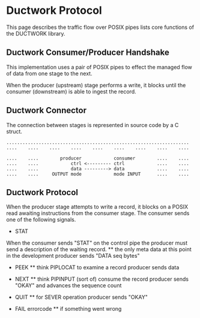 # Ductwork Protocol

This page describes the traffic flow over POSIX pipes
lists core functions of the DUCTWORK library.

## Ductwork Consumer/Producer Handshake

This implementation uses a pair of POSIX pipes
to effect the managed flow of data from one stage to the next.

When the producer (upstream) stage performs a write,
it blocks until the consumer (downstream) is able to ingest
the record.

## Ductwork Connector

The connection between stages is represented in source code by a C struct.


    ....................................................................
    ....    ....    ....    ....    ....    ....    ....    ....    ....

    ....    ....        producer            consumer        ....    ....
    ....    ....            ctrl <--------- ctrl            ....    ....
    ....    ....            data ---------> data            ....    ....
    ....    ....     OUTPUT mode            mode INPUT      ....    ....








## Ductwork Protocol

When the producer stage attempts to write a record,
it blocks on a POSIX read awaiting instructions from the
consumer stage. The consumer sends one of the following signals.

* STAT

When the consumer sends "STAT" on the control pipe
the producer must send a description of the waiting record.
** the only meta data at this point in the development
          producer sends "DATA seq bytes"

* PEEK
** think PIPLOCAT to examine a record
          producer sends data

* NEXT
** think PIPINPUT (sort of) consume the record
          producer sends "OKAY" and advances the sequence count

* QUIT
** for SEVER operation
          producer sends "OKAY"

* FAIL errorcode
** if something went wrong





